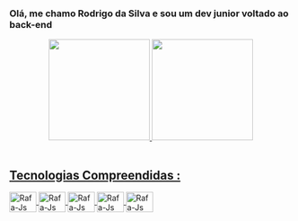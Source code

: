 ### Olá, me chamo Rodrigo da Silva e sou um dev junior voltado ao back-end

<div align="center">
  <a href="https://github.com/rodrick-1320">
  <img height="180em" src="https://github-readme-stats.vercel.app/api?username=rodrick-1320&show_icons=true&theme=tokyonight&include_all_commits=true&count_private=true"/>
  <img height="180em" src="https://github-readme-stats.vercel.app/api/top-langs/?username=rodrick-1320&layout=compact&langs_count=7&theme=tokyonight"/>
</div>
  
  <div style="display: inline_block"><br>
  <h2>Tecnologias Compreendidas :</h2>
  <img align="center" alt="Rafa-Js" height="36" width="48" src="https://cdn.jsdelivr.net/gh/devicons/devicon/icons/php/php-original.svg">
  <img align="center" alt="Rafa-Js" height="36" width="48" src="https://cdn.jsdelivr.net/gh/devicons/devicon/icons/laravel/laravel-plain.svg">
  <img align="center" alt="Rafa-Js" height="36" width="48" src="https://cdn.jsdelivr.net/gh/devicons/devicon/icons/wordpress/wordpress-original.svg">
  <img align="center" alt="Rafa-Js" height="36" width="48" src="https://cdn.jsdelivr.net/gh/devicons/devicon/icons/nodejs/nodejs-original.svg">
  <img align="center" alt="Rafa-Js" height="36" width="48" src="https://cdn.jsdelivr.net/gh/devicons/devicon/icons/mysql/mysql-plain-wordmark.svg">
  </div>
  
